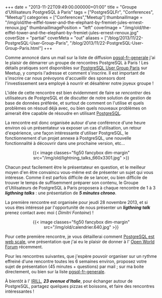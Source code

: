 +++
date = "2013-11-22T09:49:00.000000+01:00"
title = "Groupe d'Utilisateurs PostgreSQL à Paris"
tags = ["PostgreSQLFr", "Conferences", "Meetup"]
categories = ["Conferences","Meetup"]
thumbnailImage = "/img/old/the-eiffel-tower-and-the-elephant-by-fremiet-jules-ernest-renoux.jpg"
thumbnailImagePosition = "left"
coverImage = "/img/old/the-eiffel-tower-and-the-elephant-by-fremiet-jules-ernest-renoux.jpg"
coverSize = "partial"
coverMeta = "out"
aliases = ["/blog/2013/11/22-PostgreSQL-User-Group-Paris",
           "/blog/2013/11/22-PostgreSQL-User-Group-Paris.html"]
+++

Comme annoncé dans un mail sur la liste de diffusion 
[pgsql-fr-generale](http://www.postgresql.org/list/pgsql-fr-generale/) j'ai
le plaisir de démarrer un groupe de rencontres PostgreSQL à Paris ! Les
détails pratiques sont disponibles sur 
[PostgreSQL User Group Paris](http://www.meetup.com/PostgreSQL-User-Group-Paris/) sur
Meetup, y compris l'adresse et comment s'inscrire. Il est important de
s'inscrire car nous prévoyons d'accueillir des sponsors dont
l'investissement sera employé à nourrir et désaltérer notre joyeux groupe !

L'idée de cette rencontre est bien évidemment de faire se 
*rencontrer* des
utilisateurs de PostgreSQL et de discutter de notre solution de gestion de
base de données préférée, et surtout de comment on l'utilise et quels
problèmes on résoud déjà avec, ou bien quels nouveaux problèmes on aimerait
être capable de résoudre en utilisant 
[PostgreSQL](http://www.postgresql.org/).

La rencontre est donc organisée autour d'une conférence d'une heure environ
où un présentateur va exposer un cas d'utilisation, un retour d'expérience,
une façon intéressante d'utiliser PostgreSQL, le fonctionnement d'un projet
annexe à PostgreSQL, une nouvelle fonctionnalité à découvrir dans une
prochaine version, etc…

<center>
{{< image classes="fig50 fancybox dim-margin" src="/img/old/lightning_talks_660x3301.jpg" >}}
</center>

Chacun peut facilement être le présentateur en question, et le meilleur
moyen d'en être convaincu vous-même est de présenter un sujet qui vous
intéresse. Comme il est parfois difficile de se lancer, ou bien difficile de
trouver le temps de suffisemment préparer son contenu, le Groupe
d'Utilisateurs de PostgreSQL à Paris proposera à chaque rencontre de 1 à 3
***ligthning talks*** : une présentation de 
***5 minutes chrono***.

La première rencontre est organisée pour jeudi 28 novembre 2013, et si vous
êtes intéressé par l'opportunité de nous présenter un 
***ligthning talk*** prenez
contact avec moi (
*Dimitri Fontaine*) !

<center>
{{< image classes="fig50 fancybox dim-margin" src="/img/old/calendrier.640.jpg" >}}
</center>

Pour cette première rencontre, je vous détaillerai comment
[PostgreSQL est web scale](http://www.openworldforum.org/fr/tracks/24#talk_41), une présentation que j'ai eu le plaisir de donner
à l'
[Open World Forum](http://www.openworldforum.org/fr/) récemment.

Pour les rencontres suivantes, que j'espère pouvoir organiser sur un rythme
effreiné d'une rencontre toutes les 6 semaines environ, proposez votre sujet
de présentation (45 minutes + questions) par mail ; sur ma boite
directement, ou bien sur la liste 
[pgsql-fr-generale](http://www.postgresql.org/list/pgsql-fr-generale/).

À bientôt à l'
[IRILL](http://www.irill.org/about/information-for-guests), 
***23 avenue d'Italie***, pour échanger autour de PostgreSQL,
partagez quelques pizzas et boissons, et faire des rencontres
intéressantes !
